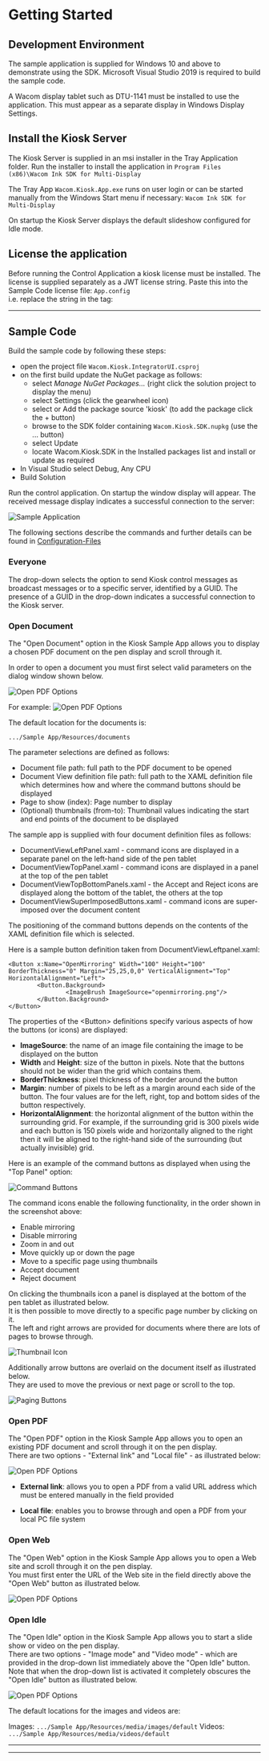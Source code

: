 # Getting Started 

## Development Environment

The sample application is supplied for Windows 10 and above to demonstrate using the SDK.
Microsoft Visual Studio 2019 is required to build the sample code.

A Wacom display tablet such as DTU-1141 must be installed to use the application. This must appear as a separate display in Windows Display Settings. 


## Install the Kiosk Server

The Kiosk Server is supplied in an msi installer in the Tray Application folder.
Run the installer to install the application in ```Program Files (x86)\Wacom Ink SDK for Multi-Display```

The Tray App ```Wacom.Kiosk.App.exe``` runs on user login or can be started manually from the Windows Start menu if necessary: 
```Wacom Ink SDK for Multi-Display```

On startup the Kiosk Server displays the default slideshow configured for Idle mode. 

## License the application

Before running the Control Application a kiosk license must be installed.
The license is supplied separately as a JWT license string. Paste this into the Sample Code license file: ```App.config```  
i.e. replace the string in the tag:  
<add key="license" value="PASTE YOUR KEY HERE"/>


----
## Sample Code

Build the sample code by following these steps:
- open the project file ```Wacom.Kiosk.IntegratorUI.csproj```
- on the first build update the NuGet package as follows:
    - select *Manage NuGet Packages...* (right click the solution project to display the menu)
    - select Settings (click the gearwheel icon)
    - select or Add the package source 'kiosk' (to add the package click the + button)
    - browse to the SDK folder containing ```Wacom.Kiosk.SDK.nupkg``` (use the ... button)
    - select Update
    - locate Wacom.Kiosk.SDK in the Installed  packages list and install or update as required
- In Visual Studio select Debug, Any CPU  
- Build Solution

Run the control application.
On startup the window display will appear. The received message display indicates a successful connection to the server:

![Sample Application](./media/sample-app.png)

The following sections describe the commands and further details can be found in [Configuration-Files](Configuration-Files.md)

### Everyone

The drop-down selects the option to send Kiosk control messages as broadcast messages or to a specific server, identified by a GUID.
The presence of a GUID in the drop-down indicates a successful connection to the Kiosk server.

### Open Document

The "Open Document" option in the Kiosk Sample App allows you to display a chosen PDF document on the pen display and scroll through it.  

In order to open a document you must first select valid parameters on the dialog window shown below. 

![Open PDF Options](./media/sample/openDocumentParameters.png) 

For example:
![Open PDF Options](./media/sample/openDocument-example.png) 

The default location for the documents is:

```.../Sample App/Resources/documents```

The parameter selections are defined as follows:

- Document file path: full path to the PDF document to be opened
- Document View definition file path: full path to the XAML definition file which determines how and where the command buttons should be displayed
- Page to show (index): Page number to display
- (Optional) thumbnails (from-to): Thumbnail values indicating the start and end points of the document to be displayed

The sample app is supplied with four document definition files as follows:  

- DocumentViewLeftPanel.xaml - command icons are displayed in a separate panel on the left-hand side of the pen tablet
- DocumentViewTopPanel.xaml  - command icons are displayed in a panel at the top of the pen tablet
- DocumentViewTopBottomPanels.xaml - the Accept and Reject icons are displayed along the bottom of the tablet, the others at the top
- DocumentViewSuperImposedButtons.xaml - command icons are super-imposed over the document content

The positioning of the command buttons depends on the contents of the XAML definition file which is selected.  

Here is a sample button definition taken from DocumentViewLeftpanel.xaml:

```
<Button x:Name="OpenMirroring" Width="100" Height="100" BorderThickness="0" Margin="25,25,0,0" VerticalAlignment="Top" HorizontalAlignment="Left">
		<Button.Background>
				<ImageBrush ImageSource="openmirroring.png"/>
		</Button.Background>
</Button>
```

The properties of the \<Button\> definitions specify various aspects of how the buttons (or icons) are displayed:

- **ImageSource**: the name of an image file containing the image to be displayed on the button
- **Width** and **Height**: size of the button in pixels. Note that the buttons should not be wider than the grid which contains them.
- **BorderThickness**: pixel thickness of the border around the button
- **Margin**: number of pixels to be left as a margin around each side of the button. The four values are for the left, right, top and bottom sides of the button respectively.  
- **HorizontalAlignment**: the horizontal alignment of the button within the surrounding grid. For example, if the surrounding grid is 300 pixels wide and each button is 150 pixels wide and horizontally aligned to the right then it will be aligned to the right-hand side of the surrounding (but actually invisible) grid.  

Here is an example of the command buttons as displayed when using the "Top Panel" option:

![Command Buttons](./media/sample/cmdbuttons.png)

The command icons enable the following functionality, in the order shown in the screenshot above:

- Enable mirroring
- Disable mirroring
- Zoom in and out
- Move quickly up or down the page
- Move to a specific page using thumbnails
- Accept document
- Reject document

On clicking the thumbnails icon a panel is displayed at the bottom of the pen tablet as illustrated below.  
It is then possible to move directly to a specific page number by clicking on it.  
The left and right arrows are provided for documents where there are lots of pages to browse through.  

![Thumbnail Icon](./media/sample/thumbnails.png)  

Additionally arrow buttons are overlaid on the document itself as illustrated below.  
They are used to move the previous or next page or scroll to the top.  

![Paging Buttons](./media/sample/pagebuttons.png)

### Open PDF

The "Open PDF" option in the Kiosk Sample App allows you to open an existing PDF document and scroll through it on the pen display.  
There are two options - "External link" and "Local file" - as illustrated below:

![Open PDF Options](./media/sample/openPDFdialog.png)  

* **External link**: allows you to open a PDF from a valid URL address which must be entered manually in the field provided  

* **Local file**: enables you to browse through and open a PDF from your local PC file system  

### Open Web

The "Open Web" option in the Kiosk Sample App allows you to open a Web site and scroll through it on the pen display.  
You must first enter the URL of the Web site in the field directly above the "Open Web" button as illustrated below.  

![Open PDF Options](./media/sample/openWeb.png)  

### Open Idle

The "Open Idle" option in the Kiosk Sample App allows you to start a slide show or video on the pen display.  
There are two options - "Image mode" and "Video mode" - which are provided in the drop-down list immediately above the "Open Idle" button. 
Note that when the drop-down list is activated it completely obscures the "Open Idle" button as illustrated below.

![Open PDF Options](./media/sample/openIdleOptions.png)  

The default locations for the images and videos are:

Images: ```.../Sample App/Resources/media/images/default```
Videos: ```.../Sample App/Resources/media/videos/default```






----
----




